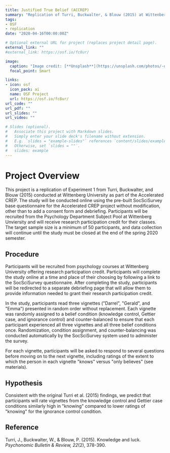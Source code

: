 ```yaml
---
title: Justified True Belief (ACCREP)
summary: "Replication of Turri, Buckwalter, & Blouw (2015) at Wittenberg University (Accelerated CREP)"
tags:
- OSF
- replication
date: "2020-04-16T00:00:00Z"

# Optional external URL for project (replaces project detail page).
external_link: ""
#external_link: https://osf.io/fc8ur/

image:
  caption: "Image credit: [**Unsplash**](https://unsplash.com/photos/-qWI3MJxRX0)"
  focal_point: Smart

links:
- icon: osf
  icon_pack: ai
  name: OSF Project
  url: https://osf.io/fc8ur/
url_code: ""
url_pdf: ""
url_slides: ""
url_video: ""

# Slides (optional).
#   Associate this project with Markdown slides.
#   Simply enter your slide deck's filename without extension.
#   E.g. `slides = "example-slides"` references `content/slides/example-slides.md`.
#   Otherwise, set `slides = ""`.
#	slides: example
---
```

<h1>Project Overview</h1>
This project is a replication of Experiment 1 from Turri, Buckwalter, and Blouw (2015) conducted at Wittenberg University as part of the Accelerated CREP. The study will be conducted online using the pre-built SocSciSurvey base questionnaire for the Accelerated CREP project without modification, other than to add a consent form and debriefing. Participants will be recruited from the Psychology Department Subject Pool at Wittenberg Unviersity and will receive research participation credit for their classes. The target sample size is a minimum of 50 participants, and data collection will continue until the study must be closed at the end of the spring 2020 semester.

<h2>Procedure</h2>
Participants will be recruited from psychology courses at Wittenberg University offering research participation credit. Participants will complete the study online at a time and place of their choosing by following a link to the SocSciSurvey questionnaire. After completing the study, participants will be redirected to a separate debriefing page that will allow them to provide information needed to grant their research participation credit.

In the study, participants read three vignettes ("Darrel", "Gerald", and "Emma") presented in random order without replacement. Each vignette was randomly assigned to a belief condition (knowledge control, Gettier case, and ignorance control) and counter-balanced to ensure that each participant experienced all three vignettes and all three belief conditions once. Randomization, condition assignment, and counter-balancing was conducted automatically by the SocSciSurvey system used to administer the survey.

For each vignette, participants will be asked to respond to several questions before moving on to the next vignette, including ratings of the extent to which the person in each vignette "knows" versus "only believes" (see materials).

<h2>Hypothesis</h2>
Consistent with the original Turri et al. (2015) findings, we predict that participants will rate vignettes from the knowledge control and Gettier case conditions similarly high in "knowing" compared to lower ratings of "knowing" for the ignorance control condition.

<h2>Reference</h2>
Turri, J., Buckwalter, W., & Blouw, P. (2015). Knowledge and luck. <i>Psychonomic Bulletin & Review, 22</i>(2), 378-390.